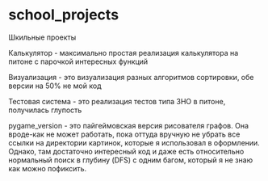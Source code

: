 # school_projects
Шкильные проекты

Калькулятор - максимально простая реализация калькулятора на питоне с парочкой интересных функций

Визуализация - это визуализация разных алгоритмов сортировки, обе версии на 50% не мой код

Тестовая система - это реализация тестов типа ЗНО в питоне, получилась глупость

pygame_version - это пайгеймовская версия рисователя графов.
Она вроде-как не может работать, пока оттуда вручную не убрать все ссылки на директории картинок,
которые я использовал в оформлении. Однако, там достаточно интересный код и даже есть относительно
нормальный поиск в глубину (DFS) с одним багом, который я не знаю как можно пофиксить.
